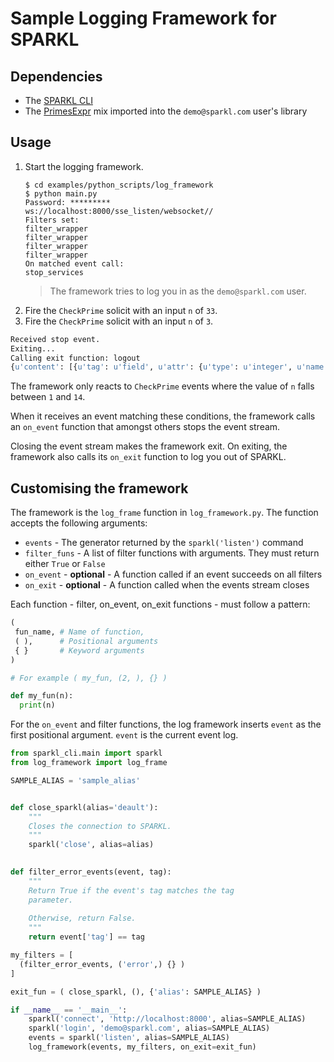 # Sample Logging Framework for SPARKL

## Dependencies
* The [SPARKL CLI](https://github.com/sparkl/cli)
* The [PrimesExpr](https://github.com/sparkl/examples/tree/master/Examples/PrimesExpr) mix imported into the `demo@sparkl.com` user's library

## Usage
1. Start the logging framework.
   ```
   $ cd examples/python_scripts/log_framework
   $ python main.py
   Password: *********
   ws://localhost:8000/sse_listen/websocket//
   Filters set:
   filter_wrapper
   filter_wrapper
   filter_wrapper
   filter_wrapper
   On matched event call:
   stop_services
   ```
   > The framework tries to log you in as the `demo@sparkl.com` user.
2. Fire the `CheckPrime` solicit with an input `n` of `33`.
3. Fire the `CheckPrime` solicit with an input `n` of `3`.
```python
Received stop event.
Exiting...
Calling exit function: logout
{u'content': [{u'tag': u'field', u'attr': {u'type': u'integer', u'name': u'n', u'value': 3}}], u'tag': u'solicit', u'attr': {u'name': u'CheckPrime', u'svc': u'Sequencer'}}
```
The framework only reacts to `CheckPrime` events where the value of `n` falls between `1` and `14`. 

When it receives an event matching these conditions, the framework calls an `on_event` function that amongst others stops the event stream. 

Closing the event stream makes the framework exit. On exiting, the framework also calls its `on_exit` function to log you out of SPARKL.

## Customising the framework
The framework is the `log_frame` function in `log_framework.py`. The function accepts the following arguments:
* `events` - The generator returned by the `sparkl('listen')` command
* `filter_funs` - A list of filter functions with arguments. They must return either `True` or `False`
* `on_event` - **optional** - A function called if an event succeeds on all filters
* `on_exit` - **optional** - A function called when the events stream closes

Each function - filter, on_event, on_exit functions - must follow a pattern:
```python
( 
 fun_name, # Name of function,
 ( ),      # Positional arguments
 { }       # Keyword arguments
)

# For example ( my_fun, (2, ), {} )

def my_fun(n):
  print(n)
```
For the `on_event` and filter functions, the log framework inserts `event` as the first positional argument. `event` is the current event log.
```python
from sparkl_cli.main import sparkl
from log_framework import log_frame

SAMPLE_ALIAS = 'sample_alias'


def close_sparkl(alias='deault'):
    """
    Closes the connection to SPARKL.
    """
    sparkl('close', alias=alias)
   

def filter_error_events(event, tag):
    """
    Return True if the event's tag matches the tag
    parameter.
  
    Otherwise, return False.
    """
    return event['tag'] == tag

my_filters = [
  (filter_error_events, ('error',) {} )
]

exit_fun = ( close_sparkl, (), {'alias': SAMPLE_ALIAS} )

if __name__ == '__main__':
    sparkl('connect', 'http://localhost:8000', alias=SAMPLE_ALIAS)
    sparkl('login', 'demo@sparkl.com', alias=SAMPLE_ALIAS)
    events = sparkl('listen', alias=SAMPLE_ALIAS)
    log_framework(events, my_filters, on_exit=exit_fun)
```

